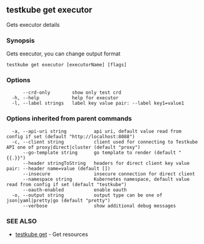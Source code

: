 <head>
  <meta name="docsearch:indexPrefix" content="reference-doc" />
</head>

## testkube get executor

Gets executor details

### Synopsis

Gets executor, you can change output format

```
testkube get executor [executorName] [flags]
```

### Options

```
      --crd-only        show only test crd
  -h, --help            help for executor
  -l, --label strings   label key value pair: --label key1=value1
```

### Options inherited from parent commands

```
  -a, --api-uri string          api uri, default value read from config if set (default "http://localhost:8088")
  -c, --client string           client used for connecting to Testkube API one of proxy|direct|cluster (default "proxy")
      --go-template string      go template to render (default "{{.}}")
      --header stringToString   headers for direct client key value pair: --header name=value (default [])
      --insecure                insecure connection for direct client
      --namespace string        Kubernetes namespace, default value read from config if set (default "testkube")
      --oauth-enabled           enable oauth
  -o, --output string           output type can be one of json|yaml|pretty|go (default "pretty")
      --verbose                 show additional debug messages
```

### SEE ALSO

- [testkube get](testkube_get.md) - Get resources
